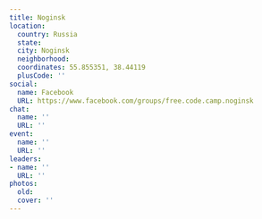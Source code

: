 ```yaml
---
title: Noginsk
location:
  country: Russia
  state: 
  city: Noginsk
  neighborhood: 
  coordinates: 55.855351, 38.44119
  plusCode: ''
social:
  name: Facebook
  URL: https://www.facebook.com/groups/free.code.camp.noginsk
chat:
  name: ''
  URL: ''
event:
  name: ''
  URL: ''
leaders:
- name: ''
  URL: ''
photos:
  old: 
  cover: ''
---
```

